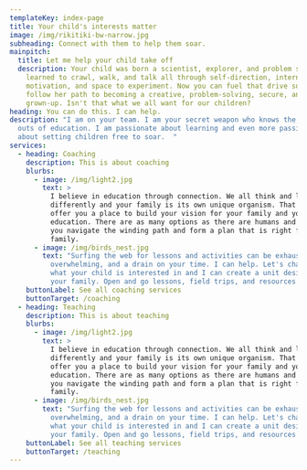 ```yaml
---
templateKey: index-page
title: Your child's interests matter
image: /img/rikitiki-bw-narrow.jpg
subheading: Connect with them to help them soar.
mainpitch:
  title: Let me help your child take off
  description: Your child was born a scientist, explorer, and problem solver.  She
    learned to crawl, walk, and talk all through self-direction, internal
    motivation, and space to experiment. Now you can fuel that drive so she can
    follow her path to becoming a creative, problem-solving, secure, and happy
    grown-up. Isn't that what we all want for our children?
heading: You can do this. I can help.
description: "I am on your team. I am your secret weapon who knows the ins and
  outs of education. I am passionate about learning and even more passionate
  about setting children free to soar.  "
services:
  - heading: Coaching
    description: This is about coaching  
    blurbs:
      - image: /img/light2.jpg
        text: >
          I believe in education through connection. We all think and learn
          differently and your family is its own unique organism. That's why I
          offer you a place to build your vision for your family and your child's
          education. There are as many options as there are humans and I can help
          you navigate the winding path and form a plan that is right for your
          family. 
      - image: /img/birds_nest.jpg
        text: "Surfing the web for lessons and activities can be exhausting,
          overwhelming, and a drain on your time. I can help. Let's chat about
          what your child is interested in and I can create a unit designed for
          your family. Open and go lessons, field trips, and resources. Done. "
    buttonLabel: See all coaching services
    buttonTarget: /coaching
  - heading: Teaching
    description: This is about teaching  
    blurbs:
      - image: /img/light2.jpg
        text: >
          I believe in education through connection. We all think and learn
          differently and your family is its own unique organism. That's why I
          offer you a place to build your vision for your family and your child's
          education. There are as many options as there are humans and I can help
          you navigate the winding path and form a plan that is right for your
          family. 
      - image: /img/birds_nest.jpg
        text: "Surfing the web for lessons and activities can be exhausting,
          overwhelming, and a drain on your time. I can help. Let's chat about
          what your child is interested in and I can create a unit designed for
          your family. Open and go lessons, field trips, and resources. Done. "
    buttonLabel: See all teaching services
    buttonTarget: /teaching
---
```

